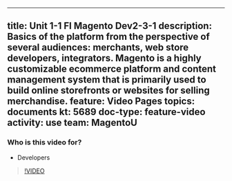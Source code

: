 
---
title: Unit 1-1 FI Magento Dev2-3-1
description: Basics of the platform from the perspective of several audiences: merchants, web store developers, integrators. Magento is a highly customizable ecommerce platform and content management system that is primarily used to build online storefronts or websites for selling merchandise.
feature: Video Pages
topics: documents
kt: 5689
doc-type: feature-video
activity: use
team: MagentoU
---

### Who is this video for?
* Developers


>[!VIDEO](https://video.tv.adobe.com/v/36191)

